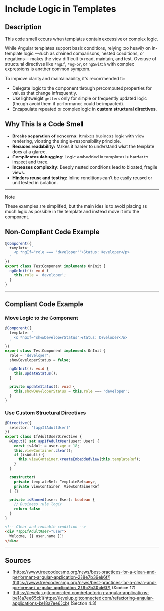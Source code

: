# Include Logic in Templates

## Description

This code smell occurs when templates contain excessive or complex logic.

While Angular templates support basic conditions, relying too heavily on in-template logic —such as chained comparisons, nested conditions, or negations— makes the view difficult to read, maintain, and test. Overuse of structural directives like `*ngIf`, `*ngFor`, or `ngSwitch` with complex expressions is another common symptom.

To improve clarity and maintainability, it's recommended to:

- Delegate logic to the component through precomputed properties for values that change infrequently.
- Use lightweight `getters` only for simple or frequently updated logic (though avoid them if performance could be impacted).
- Encapsulate repeated or complex logic in **custom structural directives**.

## Why This Is a Code Smell

- **Breaks separation of concerns:** It mixes business logic with view rendering, violating the single-responsibility principle.
- **Reduces readability:** Makes it harder to understand what the template does at a glance.
- **Complicates debugging:** Logic embedded in templates is harder to inspect and trace.
- **Increases complexity:** Deeply nested conditions lead to bloated, fragile views.
- **Hinders reuse and testing:** Inline conditions can’t be easily reused or unit tested in isolation.

---

> [!note]
> These examples are simplified, but the main idea is to avoid placing as much logic as possible in the template and instead move it into the component.

## Non-Compliant Code Example

```ts
@Component({
  template: `
    <p *ngIf="role === 'developer'">Status: Developer</p>
  `
})
export class TestComponent implements OnInit {
  ngOnInit(): void {
    this.role = 'developer';
  }
}
```

---

## Compliant Code Example

### Move Logic to the Component

```ts
@Component({
  template: `
    <p *ngIf="showDeveloperStatus">Status: Developer</p>
  `
})
export class TestComponent implements OnInit {
  role = 'developer';
  showDeveloperStatus = false;

  ngOnInit(): void {
    this.updateStatus();
  }

  private updateStatus(): void {
    this.showDeveloperStatus = this.role === 'developer';
  }
}
```

### Use Custom Structural Directives

```ts
@Directive({
  selector: '[appIfAdultUser]'
})
export class IfAdultUserDirective {
  @Input() set appIfAdultUser(user: User) {
    const isAdult = user.age > 18;
    this.viewContainer.clear();
    if (isAdult) {
      this.viewContainer.createEmbeddedView(this.templateRef);
    }
  }

  constructor(
    private templateRef: TemplateRef<any>,
    private viewContainer: ViewContainerRef
  ) {}

  private isBanned(user: User): boolean {
    // Business rule logic
    return false;
  }
}
```

```html
<!-- Clear and reusable condition -->
<div *appIfAdultUser="user">
  Welcome, {{ user.name }}!
</div>
```

---

## Sources

- [https://www.freecodecamp.org/news/best-practices-for-a-clean-and-performant-angular-application-288e7b39eb6f/](https://www.freecodecamp.org/news/best-practices-for-a-clean-and-performant-angular-application-288e7b39eb6f/) (Section 17)
- [https://levelup.gitconnected.com/refactoring-angular-applications-be18a7ee65cb](https://levelup.gitconnected.com/refactoring-angular-applications-be18a7ee65cb) (Section 4.3)
